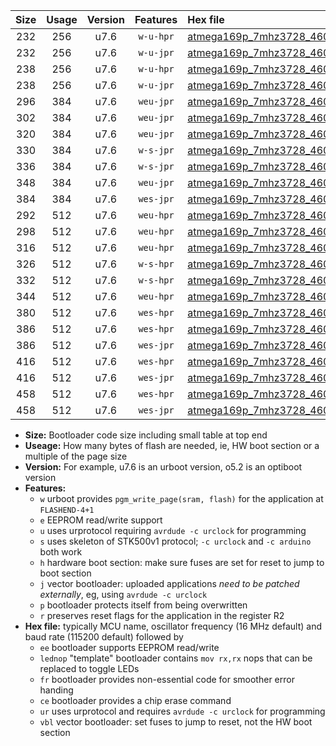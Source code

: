 |Size|Usage|Version|Features|Hex file|
|:-:|:-:|:-:|:-:|:--|
|232|256|u7.6|`w-u-hpr`|[atmega169p_7mhz3728_460800bps_ur.hex](https://raw.githubusercontent.com/stefanrueger/urboot/main/atmega169p_7mhz3728_460800bps_ur.hex)|
|232|256|u7.6|`w-u-jpr`|[atmega169p_7mhz3728_460800bps_ur_vbl.hex](https://raw.githubusercontent.com/stefanrueger/urboot/main/atmega169p_7mhz3728_460800bps_ur_vbl.hex)|
|238|256|u7.6|`w-u-hpr`|[atmega169p_7mhz3728_460800bps_lednop_ur.hex](https://raw.githubusercontent.com/stefanrueger/urboot/main/atmega169p_7mhz3728_460800bps_lednop_ur.hex)|
|238|256|u7.6|`w-u-jpr`|[atmega169p_7mhz3728_460800bps_lednop_ur_vbl.hex](https://raw.githubusercontent.com/stefanrueger/urboot/main/atmega169p_7mhz3728_460800bps_lednop_ur_vbl.hex)|
|296|384|u7.6|`weu-jpr`|[atmega169p_7mhz3728_460800bps_ee_ur_vbl.hex](https://raw.githubusercontent.com/stefanrueger/urboot/main/atmega169p_7mhz3728_460800bps_ee_ur_vbl.hex)|
|302|384|u7.6|`weu-jpr`|[atmega169p_7mhz3728_460800bps_ee_lednop_ur_vbl.hex](https://raw.githubusercontent.com/stefanrueger/urboot/main/atmega169p_7mhz3728_460800bps_ee_lednop_ur_vbl.hex)|
|320|384|u7.6|`weu-jpr`|[atmega169p_7mhz3728_460800bps_ee_lednop_fr_ur_vbl.hex](https://raw.githubusercontent.com/stefanrueger/urboot/main/atmega169p_7mhz3728_460800bps_ee_lednop_fr_ur_vbl.hex)|
|330|384|u7.6|`w-s-jpr`|[atmega169p_7mhz3728_460800bps_vbl.hex](https://raw.githubusercontent.com/stefanrueger/urboot/main/atmega169p_7mhz3728_460800bps_vbl.hex)|
|336|384|u7.6|`w-s-jpr`|[atmega169p_7mhz3728_460800bps_lednop_vbl.hex](https://raw.githubusercontent.com/stefanrueger/urboot/main/atmega169p_7mhz3728_460800bps_lednop_vbl.hex)|
|348|384|u7.6|`weu-jpr`|[atmega169p_7mhz3728_460800bps_ee_lednop_fr_ce_ur_vbl.hex](https://raw.githubusercontent.com/stefanrueger/urboot/main/atmega169p_7mhz3728_460800bps_ee_lednop_fr_ce_ur_vbl.hex)|
|384|384|u7.6|`wes-jpr`|[atmega169p_7mhz3728_460800bps_ee_vbl.hex](https://raw.githubusercontent.com/stefanrueger/urboot/main/atmega169p_7mhz3728_460800bps_ee_vbl.hex)|
|292|512|u7.6|`weu-hpr`|[atmega169p_7mhz3728_460800bps_ee_ur.hex](https://raw.githubusercontent.com/stefanrueger/urboot/main/atmega169p_7mhz3728_460800bps_ee_ur.hex)|
|298|512|u7.6|`weu-hpr`|[atmega169p_7mhz3728_460800bps_ee_lednop_ur.hex](https://raw.githubusercontent.com/stefanrueger/urboot/main/atmega169p_7mhz3728_460800bps_ee_lednop_ur.hex)|
|316|512|u7.6|`weu-hpr`|[atmega169p_7mhz3728_460800bps_ee_lednop_fr_ur.hex](https://raw.githubusercontent.com/stefanrueger/urboot/main/atmega169p_7mhz3728_460800bps_ee_lednop_fr_ur.hex)|
|326|512|u7.6|`w-s-hpr`|[atmega169p_7mhz3728_460800bps.hex](https://raw.githubusercontent.com/stefanrueger/urboot/main/atmega169p_7mhz3728_460800bps.hex)|
|332|512|u7.6|`w-s-hpr`|[atmega169p_7mhz3728_460800bps_lednop.hex](https://raw.githubusercontent.com/stefanrueger/urboot/main/atmega169p_7mhz3728_460800bps_lednop.hex)|
|344|512|u7.6|`weu-hpr`|[atmega169p_7mhz3728_460800bps_ee_lednop_fr_ce_ur.hex](https://raw.githubusercontent.com/stefanrueger/urboot/main/atmega169p_7mhz3728_460800bps_ee_lednop_fr_ce_ur.hex)|
|380|512|u7.6|`wes-hpr`|[atmega169p_7mhz3728_460800bps_ee.hex](https://raw.githubusercontent.com/stefanrueger/urboot/main/atmega169p_7mhz3728_460800bps_ee.hex)|
|386|512|u7.6|`wes-hpr`|[atmega169p_7mhz3728_460800bps_ee_lednop.hex](https://raw.githubusercontent.com/stefanrueger/urboot/main/atmega169p_7mhz3728_460800bps_ee_lednop.hex)|
|386|512|u7.6|`wes-jpr`|[atmega169p_7mhz3728_460800bps_ee_lednop_vbl.hex](https://raw.githubusercontent.com/stefanrueger/urboot/main/atmega169p_7mhz3728_460800bps_ee_lednop_vbl.hex)|
|416|512|u7.6|`wes-hpr`|[atmega169p_7mhz3728_460800bps_ee_lednop_fr.hex](https://raw.githubusercontent.com/stefanrueger/urboot/main/atmega169p_7mhz3728_460800bps_ee_lednop_fr.hex)|
|416|512|u7.6|`wes-jpr`|[atmega169p_7mhz3728_460800bps_ee_lednop_fr_vbl.hex](https://raw.githubusercontent.com/stefanrueger/urboot/main/atmega169p_7mhz3728_460800bps_ee_lednop_fr_vbl.hex)|
|458|512|u7.6|`wes-hpr`|[atmega169p_7mhz3728_460800bps_ee_lednop_fr_ce.hex](https://raw.githubusercontent.com/stefanrueger/urboot/main/atmega169p_7mhz3728_460800bps_ee_lednop_fr_ce.hex)|
|458|512|u7.6|`wes-jpr`|[atmega169p_7mhz3728_460800bps_ee_lednop_fr_ce_vbl.hex](https://raw.githubusercontent.com/stefanrueger/urboot/main/atmega169p_7mhz3728_460800bps_ee_lednop_fr_ce_vbl.hex)|

- **Size:** Bootloader code size including small table at top end
- **Useage:** How many bytes of flash are needed, ie, HW boot section or a multiple of the page size
- **Version:** For example, u7.6 is an urboot version, o5.2 is an optiboot version
- **Features:**
  + `w` urboot provides `pgm_write_page(sram, flash)` for the application at `FLASHEND-4+1`
  + `e` EEPROM read/write support
  + `u` uses urprotocol requiring `avrdude -c urclock` for programming
  + `s` uses skeleton of STK500v1 protocol; `-c urclock` and `-c arduino` both work
  + `h` hardware boot section: make sure fuses are set for reset to jump to boot section
  + `j` vector bootloader: uploaded applications *need to be patched externally*, eg, using `avrdude -c urclock`
  + `p` bootloader protects itself from being overwritten
  + `r` preserves reset flags for the application in the register R2
- **Hex file:** typically MCU name, oscillator frequency (16 MHz default) and baud rate (115200 default) followed by
  + `ee` bootloader supports EEPROM read/write
  + `lednop` "template" bootloader contains `mov rx,rx` nops that can be replaced to toggle LEDs
  + `fr` bootloader provides non-essential code for smoother error handing
  + `ce` bootloader provides a chip erase command
  + `ur` uses urprotocol and requires `avrdude -c urclock` for programming
  + `vbl` vector bootloader: set fuses to jump to reset, not the HW boot section
